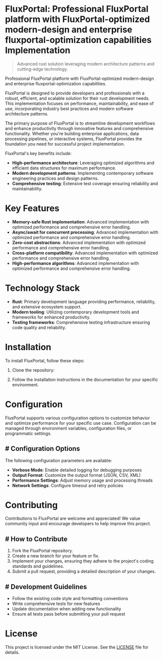 <!-- fallback_FluxPortal_20250803170846_41932 -->

# FluxPortal: Professional FluxPortal platform with FluxPortal-optimized modern-design and enterprise fluxportal-optimization capabilities Implementation
> Advanced rust solution leveraging modern architecture patterns and cutting-edge technology.

Professional FluxPortal platform with FluxPortal-optimized modern-design and enterprise fluxportal-optimization capabilities.

FluxPortal is designed to provide developers and professionals with a robust, efficient, and scalable solution for their rust development needs. This implementation focuses on performance, maintainability, and ease of use, incorporating industry best practices and modern software architecture patterns.

The primary purpose of FluxPortal is to streamline development workflows and enhance productivity through innovative features and comprehensive functionality. Whether you're building enterprise applications, data processing pipelines, or interactive systems, FluxPortal provides the foundation you need for successful project implementation.

FluxPortal's key benefits include:

* **High-performance architecture**: Leveraging optimized algorithms and efficient data structures for maximum performance.
* **Modern development patterns**: Implementing contemporary software engineering practices and design patterns.
* **Comprehensive testing**: Extensive test coverage ensuring reliability and maintainability.

# Key Features

* **Memory-safe Rust implementation**: Advanced implementation with optimized performance and comprehensive error handling.
* **Async/await for concurrent processing**: Advanced implementation with optimized performance and comprehensive error handling.
* **Zero-cost abstractions**: Advanced implementation with optimized performance and comprehensive error handling.
* **Cross-platform compatibility**: Advanced implementation with optimized performance and comprehensive error handling.
* **High-performance algorithms**: Advanced implementation with optimized performance and comprehensive error handling.

# Technology Stack

* **Rust**: Primary development language providing performance, reliability, and extensive ecosystem support.
* **Modern tooling**: Utilizing contemporary development tools and frameworks for enhanced productivity.
* **Testing frameworks**: Comprehensive testing infrastructure ensuring code quality and reliability.

# Installation

To install FluxPortal, follow these steps:

1. Clone the repository:


2. Follow the installation instructions in the documentation for your specific environment.

# Configuration

FluxPortal supports various configuration options to customize behavior and optimize performance for your specific use case. Configuration can be managed through environment variables, configuration files, or programmatic settings.

## # Configuration Options

The following configuration parameters are available:

* **Verbose Mode**: Enable detailed logging for debugging purposes
* **Output Format**: Customize the output format (JSON, CSV, XML)
* **Performance Settings**: Adjust memory usage and processing threads
* **Network Settings**: Configure timeout and retry policies

# Contributing

Contributions to FluxPortal are welcome and appreciated! We value community input and encourage developers to help improve this project.

## # How to Contribute

1. Fork the FluxPortal repository.
2. Create a new branch for your feature or fix.
3. Implement your changes, ensuring they adhere to the project's coding standards and guidelines.
4. Submit a pull request, providing a detailed description of your changes.

## # Development Guidelines

* Follow the existing code style and formatting conventions
* Write comprehensive tests for new features
* Update documentation when adding new functionality
* Ensure all tests pass before submitting your pull request

# License

This project is licensed under the MIT License. See the [LICENSE](https://github.com/AbdullahRashid133/FluxPortal/blob/main/LICENSE) file for details.
